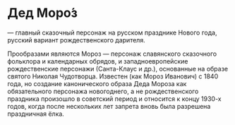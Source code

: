 # Дед Моро́з

— главный сказочный персонаж на русском празднике Нового года, русский вариант рождественского дарителя.

Прообразами являются Мороз — персонаж славянского сказочного фольклора и календарных обрядов, и западноевропейские рождественские персонажи (Санта-Клаус и др.), основанные на образе святого Николая Чудотворца. Известен (как Мороз Иванович) с 1840 года, но создание канонического образа Деда Мороза как обязательного персонажа новогоднего, а не рождественского праздника произошло в советский период и относится к концу 1930-х годов, когда после нескольких лет запрета вновь была разрешена праздничная ёлка.
